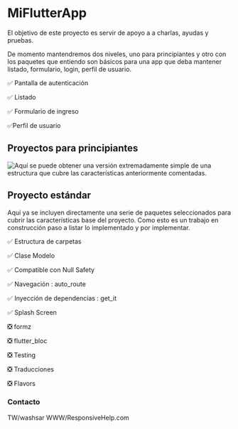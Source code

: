 # MiFlutterApp
 
El objetivo de este proyecto es servir de apoyo a a charlas, ayudas y pruebas.
 
De momento mantendremos dos niveles, uno para principiantes y otro con los paquetes
que entiendo son básicos para una app que deba mantener listado, formulario, login, perfil de usuario.

:white_check_mark: Pantalla de autenticación

:white_check_mark: Listado

:white_check_mark: Formulario de ingreso

:white_check_mark:Perfil de usuario


 ## Proyectos para principiantes
![Aquí](https://github.com/tinoper/miflutterapp/tree/kiss_version) se puede obtener una versión extremadamente simple de una estructura que cubre
 las características anteriormente comentadas.

## Proyecto estándar
Aquí ya se incluyen directamente una serie de paquetes seleccionados para cubrir las características base del proyecto.
Como esto es un trabajo en construcción paso a listar lo implementado y por implementar.

  :white_check_mark: Estructura de carpetas
 
  :white_check_mark: Clase Modelo
  
  :white_check_mark: Compatible con Null Safety
 
  :white_check_mark: Navegación : auto_route

  :white_check_mark: Inyección de dependencias : get_it

  :white_check_mark: Splash Screen

❎ formz

❎ flutter_bloc

❎ Testing

❎ Traducciones

❎ Flavors


### Contacto
TW/washsar
WWW/ResponsiveHelp.com



